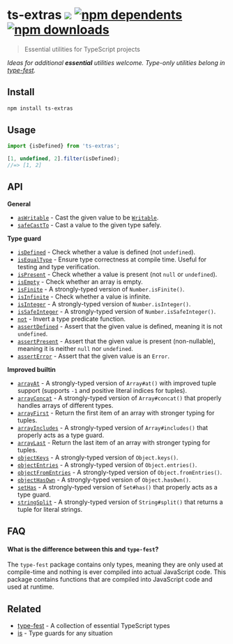 # ts-extras [![](https://img.shields.io/badge/unicorn-approved-ff69b4.svg)](https://giphy.com/gifs/illustration-rainbow-unicorn-26AHG5KGFxSkUWw1i) [![npm dependents](https://badgen.net/npm/dependents/ts-extras)](https://www.npmjs.com/package/ts-extras?activeTab=dependents) [![npm downloads](https://badgen.net/npm/dt/ts-extras)](https://www.npmjs.com/package/ts-extras)

> Essential utilities for TypeScript projects

*Ideas for additional **essential** utilities welcome. Type-only utilities belong in [type-fest](https://github.com/sindresorhus/type-fest).*

## Install

```sh
npm install ts-extras
```

## Usage

```js
import {isDefined} from 'ts-extras';

[1, undefined, 2].filter(isDefined);
//=> [1, 2]
```

## API

**General**

- [`asWritable`](source/as-writable.ts) - Cast the given value to be [`Writable`](https://github.com/sindresorhus/type-fest/blob/main/source/writable.d.ts).
- [`safeCastTo`](source/safe-cast-to.ts) - Cast a value to the given type safely.

**Type guard**

- [`isDefined`](source/is-defined.ts) - Check whether a value is defined (not `undefined`).
- [`isEqualType`](source/is-equal-type.ts) - Ensure type correctness at compile time. Useful for testing and type verification.
- [`isPresent`](source/is-present.ts) - Check whether a value is present (not `null` or `undefined`).
- [`isEmpty`](source/is-empty.ts) - Check whether an array is empty.
- [`isFinite`](source/is-finite.ts) - A strongly-typed version of `Number.isFinite()`.
- [`isInfinite`](source/is-infinite.ts) - Check whether a value is infinite.
- [`isInteger`](source/is-integer.ts) - A strongly-typed version of `Number.isInteger()`.
- [`isSafeInteger`](source/is-safe-integer.ts) - A strongly-typed version of `Number.isSafeInteger()`.
- [`not`](source/not.ts) - Invert a type predicate function.
- [`assertDefined`](source/assert-defined.ts) - Assert that the given value is defined, meaning it is not `undefined`.
- [`assertPresent`](source/assert-present.ts) - Assert that the given value is present (non-nullable), meaning it is neither `null` nor `undefined`.
- [`assertError`](source/assert-error.ts) - Assert that the given value is an `Error`.

**Improved builtin**

- [`arrayAt`](source/array-at.ts) - A strongly-typed version of `Array#at()` with improved tuple support (supports `-1` and positive literal indices for tuples).
- [`arrayConcat`](source/array-concat.ts) - A strongly-typed version of `Array#concat()` that properly handles arrays of different types.
- [`arrayFirst`](source/array-first.ts) - Return the first item of an array with stronger typing for tuples.
- [`arrayIncludes`](source/array-includes.ts) - A strongly-typed version of `Array#includes()` that properly acts as a type guard.
- [`arrayLast`](source/array-last.ts) - Return the last item of an array with stronger typing for tuples.
- [`objectKeys`](source/object-keys.ts) - A strongly-typed version of `Object.keys()`.
- [`objectEntries`](source/object-entries.ts) - A strongly-typed version of `Object.entries()`.
- [`objectFromEntries`](source/object-from-entries.ts) - A strongly-typed version of `Object.fromEntries()`.
- [`objectHasOwn`](source/object-has-own.ts) - A strongly-typed version of `Object.hasOwn()`.
- [`setHas`](source/set-has.ts) - A strongly-typed version of `Set#has()` that properly acts as a type guard.
- [`stringSplit`](source/string-split.ts) - A strongly-typed version of `String#split()` that returns a tuple for literal strings.

## FAQ

#### What is the difference between this and `type-fest`?

The `type-fest` package contains only types, meaning they are only used at compile-time and nothing is ever compiled into actual JavaScript code. This package contains functions that are compiled into JavaScript code and used at runtime.

## Related

- [type-fest](https://github.com/sindresorhus/type-fest) - A collection of essential TypeScript types
- [is](https://github.com/sindresorhus/is) - Type guards for any situation
